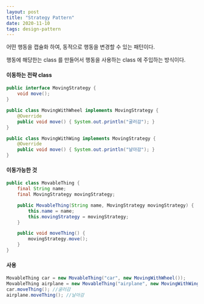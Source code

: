 ```yaml
---
layout: post
title: "Strategy Pattern"
date: 2020-11-10
tags: design-pattern
---
```


어떤 행동을 캡슐화 하여, 동적으로 행동을 변경할 수 있는 패턴이다.

행동에 해당한는 class 를 만들어서 행동을 사용하는 class 에 주입하는 방식이다.

#### 이동하는 전략 class
``` java
public interface MovingStrategy {
    void move();
}

public class MovingWithWheel implements MovingStrategy {
    @Override
    public void move() { System.out.println("굴러감"); }
}

public class MovingWithWing implements MovingStrategy {
    @Override
    public void move() { System.out.println("날아감"); }
}
```

#### 이동가능한 것
``` java
public class MovableThing {
    final String name;
    final MovingStrategy movingStrategy;

    public MovableThing(String name, MovingStrategy movingStrategy) {
        this.name = name;
        this.movingStrategy = movingStrategy;
    }

    public void moveThing() {
        movingStrategy.move();
    }
}
```

#### 사용
``` java
MovableThing car = new MovableThing("car", new MovingWithWheel());
MovableThing airplane = new MovableThing("airplane", new MovingWithWing());
car.moveThing(); //굴러감
airplane.moveThing(); //날아감
```
